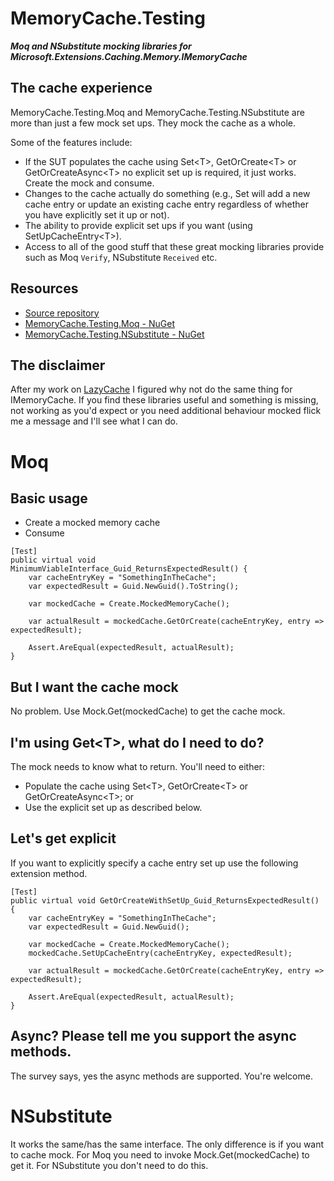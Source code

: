 # MemoryCache.Testing
__*Moq and NSubstitute mocking libraries for Microsoft.Extensions.Caching.Memory.IMemoryCache*__

## The cache experience
MemoryCache.Testing.Moq and MemoryCache.Testing.NSubstitute are more than just a few mock set ups. They mock the cache as a whole.

Some of the features include:
- If the SUT populates the cache using Set\<T>, GetOrCreate\<T> or GetOrCreateAsync\<T> no explicit set up is required, it just works. Create the mock and consume.
- Changes to the cache actually do something (e.g., Set will add a new cache entry or update an existing cache entry regardless of whether you have explicitly set it up or not).
- The ability to provide explicit set ups if you want (using SetUpCacheEntry\<T>).
- Access to all of the good stuff that these great mocking libraries provide such as Moq ```Verify```, NSubstitute ```Received``` etc. 

## Resources
- [Source repository](https://github.com/rgvlee/MemoryCache.Testing)
- [MemoryCache.Testing.Moq - NuGet](https://www.nuget.org/packages/MemoryCache.Testing.Moq/)
- [MemoryCache.Testing.NSubstitute - NuGet](https://www.nuget.org/packages/MemoryCache.Testing.NSubstitute/)

## The disclaimer
After my work on [LazyCache](https://github.com/rgvlee/LazyCache.Testing) I figured why not do the same thing for IMemoryCache. If you find these libraries useful and something is missing, not working as you'd expect or you need additional behaviour mocked flick me a message and I'll see what I can do.

# Moq
## Basic usage
- Create a mocked memory cache
- Consume

```
[Test]
public virtual void MinimumViableInterface_Guid_ReturnsExpectedResult() {
    var cacheEntryKey = "SomethingInTheCache";
    var expectedResult = Guid.NewGuid().ToString();

    var mockedCache = Create.MockedMemoryCache();

    var actualResult = mockedCache.GetOrCreate(cacheEntryKey, entry => expectedResult);

    Assert.AreEqual(expectedResult, actualResult);
}
```

## But I want the cache mock
No problem. Use Mock.Get(mockedCache) to get the cache mock.

## I'm using Get\<T>, what do I need to do?
The mock needs to know what to return. You'll need to either:
- Populate the cache using Set\<T>, GetOrCreate\<T> or GetOrCreateAsync\<T>; or
- Use the explicit set up as described below.

## Let's get explicit
If you want to explicitly specify a cache entry set up use the following extension method.

```
[Test]
public virtual void GetOrCreateWithSetUp_Guid_ReturnsExpectedResult() {
    var cacheEntryKey = "SomethingInTheCache";
    var expectedResult = Guid.NewGuid();

    var mockedCache = Create.MockedMemoryCache();
    mockedCache.SetUpCacheEntry(cacheEntryKey, expectedResult);
    
    var actualResult = mockedCache.GetOrCreate(cacheEntryKey, entry => expectedResult);

    Assert.AreEqual(expectedResult, actualResult);
}
```

## Async? Please tell me you support the async methods.
The survey says, yes the async methods are supported. You're welcome.

# NSubstitute
It works the same/has the same interface. The only difference is if you want to cache mock. For Moq you need to invoke Mock.Get(mockedCache) to get it. For NSubstitute you don't need to do this.